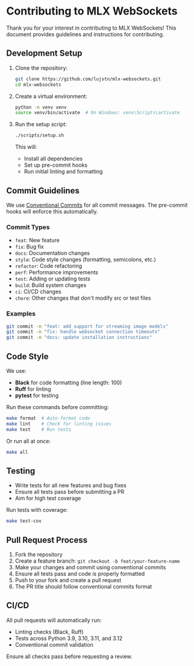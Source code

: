 # Contributing to MLX WebSockets

Thank you for your interest in contributing to MLX WebSockets! This document provides guidelines and instructions for contributing.

## Development Setup

1. Clone the repository:
   ```bash
   git clone https://github.com/lujstn/mlx-websockets.git
   cd mlx-websockets
   ```

2. Create a virtual environment:
   ```bash
   python -m venv venv
   source venv/bin/activate  # On Windows: venv\Scripts\activate
   ```

3. Run the setup script:
   ```bash
   ./scripts/setup.sh
   ```

   This will:
   - Install all dependencies
   - Set up pre-commit hooks
   - Run initial linting and formatting

## Commit Guidelines

We use [Conventional Commits](https://www.conventionalcommits.org/) for all commit messages. The pre-commit hooks will enforce this automatically.

### Commit Types

- `feat`: New feature
- `fix`: Bug fix
- `docs`: Documentation changes
- `style`: Code style changes (formatting, semicolons, etc.)
- `refactor`: Code refactoring
- `perf`: Performance improvements
- `test`: Adding or updating tests
- `build`: Build system changes
- `ci`: CI/CD changes
- `chore`: Other changes that don't modify src or test files

### Examples

```bash
git commit -m "feat: add support for streaming image models"
git commit -m "fix: handle websocket connection timeouts"
git commit -m "docs: update installation instructions"
```

## Code Style

We use:
- **Black** for code formatting (line length: 100)
- **Ruff** for linting
- **pytest** for testing

Run these commands before committing:
```bash
make format  # Auto-format code
make lint    # Check for linting issues
make test    # Run tests
```

Or run all at once:
```bash
make all
```

## Testing

- Write tests for all new features and bug fixes
- Ensure all tests pass before submitting a PR
- Aim for high test coverage

Run tests with coverage:
```bash
make test-cov
```

## Pull Request Process

1. Fork the repository
2. Create a feature branch: `git checkout -b feat/your-feature-name`
3. Make your changes and commit using conventional commits
4. Ensure all tests pass and code is properly formatted
5. Push to your fork and create a pull request
6. The PR title should follow conventional commits format

## CI/CD

All pull requests will automatically run:
- Linting checks (Black, Ruff)
- Tests across Python 3.9, 3.10, 3.11, and 3.12
- Conventional commit validation

Ensure all checks pass before requesting a review.
